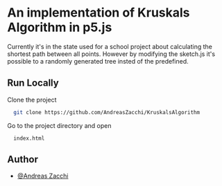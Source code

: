 # An implementation of Kruskals Algorithm in p5.js
Currently it's in the state used for a school project about calculating the shortest path between all points.
However by modifying the sketch.js it's possible to a randomly generated tree insted of the predefined.

## Run Locally

Clone the project

```bash
  git clone https://github.com/AndreasZacchi/KruskalsAlgorithm
```

Go to the project directory and open
```
  index.html
```


## Author

- [@Andreas Zacchi](https://github.com/AndreasZacchi)
